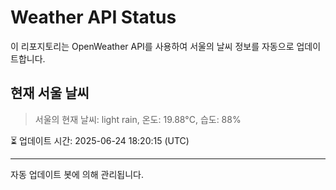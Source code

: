 
# Weather API Status

이 리포지토리는 OpenWeather API를 사용하여 서울의 날씨 정보를 자동으로 업데이트합니다.

## 현재 서울 날씨
> 서울의 현재 날씨: light rain, 온도: 19.88°C, 습도: 88%

⏳ 업데이트 시간: 2025-06-24 18:20:15 (UTC)

---
자동 업데이트 봇에 의해 관리됩니다.
